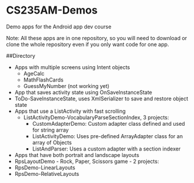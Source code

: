 # CS235AM-Demos
Demo apps for the Android app dev course

Note: All these apps are in one repository, so you will
need to download or clone the whole repository even if you
only want code for one app.

##Directory

* Apps with multiple screens using Intent objects
  * AgeCalc
  * MathFlashCards
  * GuessMyNumber (not working yet)
* App that saves activity state using OnSaveInstanceState
 * ToDo-SaveInstanceState, uses XmlSerializer to save and restore object state
* Apps that use a ListActivity with fast scrolling
  * ListActivityDemo-VocabularyParseSectionIndex, 3 projects:
    * CustomAdapterDemo: Custom adapter class defined and used for string array
    * ListActivityDemo: Uses pre-defined ArrayAdapter class for an array of Objects
    * ListAndParser: Uses a custom adapter with a section indexer
* Apps that have both portrait and landscape layouts
 * RpsLayoutDemo - Rock, Paper, Scissors game - 2 projects:
  * RpsDemo-LinearLayouts
  * RpsDemo-RelativeLayouts
